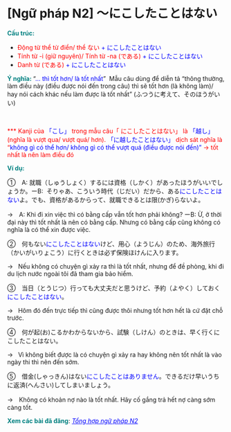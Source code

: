 # [Ngữ pháp N2] 〜にこしたことはない
<div class="entry-content">
<p><strong><span style="color: #008080;">Cấu trúc:</span></strong></p>
<ul>
<li><span style="color: #0000ff;"><span style="color: #ff0000;">Động từ thể từ điển/ thể ない</span> + にこしたことはない</span></li>
<li><span style="color: #0000ff;"><span style="color: #ff0000;">Tính từ -i (giữ nguyên)/ Tính từ -na (である)</span> + にこしたことはない</span></li>
<li><span style="color: #0000ff;"><span style="color: #ff0000;">Danh từ (である)</span> + にこしたことはない</span></li>
</ul>
<p><strong><span style="color: #008080;">Ý nghĩa:</span> </strong>“<span style="color: #0000ff;">… thì tốt hơn/ là tốt nhất</span>”  Mẫu câu dùng để diễn tả “thông thường, làm điều này (điều được nói đến trong câu) thì sẽ tốt hơn (là không làm)/ hay nói cách khác nếu làm được là tốt nhất” (ふつうに考えて、そのほうがいい)</p>
<p><!-- inside_article4_japanese_responsive --><br/>
<ins class="adsbygoogle adslot_1" data-ad-client="ca-pub-2233580070484357" data-ad-slot="4413057825" style="display: inline-block;"></ins><br/>
<script>// <![CDATA[ (adsbygoogle = window.adsbygoogle || []).push({}); // ]]&gt;</script></p>
<p><span style="color: #ff0000;">*** Kanji của <span style="color: #0000ff;">「こし」</span> trong mẫu câu「 にこしたことはない」 là <span style="color: #0000ff;">「越し」</span>(nghĩa là vượt qua/ vượt quá/ hơn). <span style="color: #0000ff;">「に越したことはない」</span> dịch sát nghĩa là “<span style="color: #0000ff;">không gì có thể hơn/ không gì có thể vượt quá (điều được nói đến)”</span> → tốt nhất là nên làm điều đó</span></p>
<p><strong><span style="color: #008080;">Ví dụ:</span></strong></p>
<p>①　A: 就職（しゅうしょく）するには資格（しかく）があったほうがいいでしょうか。ーB:  そりゃあ、こういう時代（じだい）だから、ある<span style="color: #0000ff;">にこしたことはない</span>よ。でも、資格があるからって、就職できるとは限(かぎ)らないよ。</p>
<p>→　A: Khi đi xin việc thì có bằng cấp vẫn tốt hơn phải không? ーB: Ừ, ở thời đại này thì tốt nhất là nên có bằng cấp. Nhưng có bằng cấp cũng không có nghĩa là có thể xin được việc.</p>
<p>②　何もない<span style="color: #0000ff;">にこしたことはない</span>けど、用心（ようじん）のため、海外旅行（かいがいりょこう）に行くときは必ず保険ほけんに入ります。</p>
<p>→   Nếu không có chuyện gì xảy ra thì là tốt nhất, nhưng để đề phòng, khi đi du lịch nước ngoài tôi đã tham gia bảo hiểm.</p>
<p>③　当日（とうじつ）行っても大丈夫だと思うけど、予約（よやく）しておく<span style="color: #0000ff;">にこしたことはない</span>。</p>
<p>→   Hôm đó đến trực tiếp thì cũng được thôi nhưng tốt hơn hết là cứ đặt chỗ trước.</p>
<p>④　何が起(お)こるかわからないから、試験（しけん）のときは、早く行くにこしたことはない。</p>
<p>→   Vì không biết được là có chuyện gì xảy ra hay không nên tốt nhất là vào ngày thi thì nên đến sớm.</p>
<p>⑤　借金(しゃっきん)はない<span style="color: #0000ff;">にこしたことはありません</span>。できるだけ早いうちに返済(へんさい)してしまいましょう。</p>
<p>→　Không có khoản nợ nào là tốt nhất. Hãy cố gắng trả hết nợ càng sớm càng tốt.</p>
<p><strong><span style="color: #008080;">Xem các bài đã đăng</span></strong>: <span style="color: #0000ff;"><em><a href="https://bikae.net/ngu-phap/tong-hop-ngu-phap-n2/" style="color: #0000ff;" target="_blank">Tổng hợp ngữ pháp N2</a></em></span></p>

</div>
